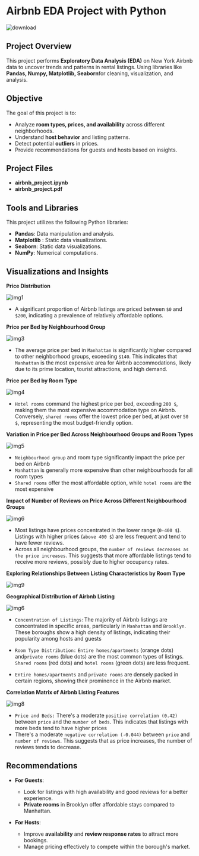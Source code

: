
# Airbnb EDA Project with Python
![download](https://github.com/user-attachments/assets/960b58a3-a509-4928-ad62-574f2048d99f)

## Project Overview

This project performs **Exploratory Data Analysis (EDA)** on New York Airbnb data to uncover trends and patterns in rental listings.  Using libraries like **Pandas, Numpy, Matplotlib, Seaborn**for cleaning, visualization, and analysis. 

## Objective
The goal of this project is to:
-  Analyze **room types, prices, and availability** across different neighborhoods.
-  Understand **host behavior** and listing patterns.
-  Detect potential **outliers** in prices.
-  Provide recommendations for guests and hosts based on insights.
## Project Files

- **airbnb_project.ipynb**
- **airbnb_project.pdf**



## Tools and Libraries
This project utilizes the following Python libraries:
- **Pandas**: Data manipulation and analysis.
- **Matplotlib** : Static data visualizations.
- **Seaborn**: Static data visualizations.
- **NumPy**: Numerical computations.




## Visualizations and Insights
 **Price Distribution**

![img1](https://github.com/user-attachments/assets/1e3cb9ff-0807-49c7-82cf-3c13dc6b3c39)
- A significant proportion of Airbnb listings are priced between `$0` and `$200`, indicating a prevalence of relatively affordable options.

**Price per Bed by Neighbourhood Group**




![img3](https://github.com/user-attachments/assets/3d1ec8d8-f7c8-43c5-a68a-6337dd8ac74e)

- The average price per bed in `Manhattan` is significantly higher compared to other neighborhood groups, exceeding `$140`. This indicates that `Manhattan` is the most expensive area for Airbnb accommodations, likely due to its prime location, tourist attractions, and high demand.


**Price per Bed by Room Type**


![img4](https://github.com/user-attachments/assets/b4e5fdf0-40ed-483e-aa23-b63a25d3c67b)
- `Hotel rooms` command the highest price per bed, exceeding `200 $`, making them the most expensive accommodation type on Airbnb. Conversely, `shared rooms` offer the lowest price per bed, at just over `50 $`, representing the most budget-friendly option.

**Variation in Price per Bed Across Neighbourhood Groups and Room Types**

![img5](https://github.com/user-attachments/assets/3f4d6674-9f37-4608-b30e-19c065e68879)

- `Neighbourhood group` and room type significantly impact the price per bed on Airbnb
- `Manhattan` is generally more expensive than other neighbourhoods for all room types
- `Shared rooms` offer the most affordable option, while `hotel rooms` are the most expensive

**Impact of Number of Reviews on Price Across Different Neighbourhood Groups**


![img6](https://github.com/user-attachments/assets/f3485a4a-2a15-409c-b6f5-4baa6111e4b5)


- Most listings have prices concentrated in the lower range (`0-400 $`). Listings with higher prices (`above 400 $`) are less frequent and tend to have fewer reviews.
- Across all neighbourhood groups, the `number of reviews decreases as the price increases`. This suggests that more affordable listings tend to receive more reviews, possibly due to higher occupancy rates.


**Exploring Relationships Between Listing Characteristics by Room Type**

![img9](https://github.com/user-attachments/assets/670f3473-7332-4675-aeb3-c854c3196a6f)






**Geographical Distribution of Airbnb Listing**

![img6](https://github.com/user-attachments/assets/1c918f64-fbd3-4bf3-bc72-f602d1d46ab1)

-  `Concentration of Listings:`The majority of Airbnb listings are concentrated in specific areas, particularly in `Manhattan` and `Brooklyn`. These boroughs show a high density of listings, indicating their popularity among hosts and guests

- `Room Type Distribution:` `Entire homes/apartments` (orange dots) and`private rooms` (blue dots) are the most common types of listings. `Shared rooms` (red dots) and `hotel rooms` (green dots) are less frequent.

- `Entire homes/apartments` and `private rooms` are densely packed in certain regions, showing their prominence in the Airbnb market.

**Correlation Matrix of Airbnb Listing Features**

![img8](https://github.com/user-attachments/assets/18790857-6af7-4dcc-a438-78da0786594c)

- `Price and Beds:` There's a moderate `positive correlation (0.42)` between `price` and the `number of beds`. This indicates that listings with more beds tend to have higher prices
- There's a moderate `negative correlation (-0.044)` between `price` and `number of reviews`. This suggests that as price increases, the number of reviews tends to decrease.



## Recommendations
- **For Guests**: 
   - Look for listings with high availability and good reviews for a better experience.
   - **Private rooms** in Brooklyn offer affordable stays compared to Manhattan.

- **For Hosts**:  
   - Improve **availability** and **review response rates** to attract more bookings.
   - Manage pricing effectively to compete within the borough's market.

